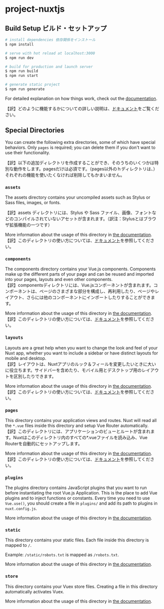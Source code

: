 # project-nuxtjs

## Build Setup ビルド・セットアップ

```bash
# install dependencies 依存関係をインストール
$ npm install

# serve with hot reload at localhost:3000
$ npm run dev

# build for production and launch server
$ npm run build
$ npm run start

# generate static project
$ npm run generate
```

For detailed explanation on how things work, check out the [documentation](https://nuxtjs.org).

【訳】どのように機能するかについての詳しい説明は、[ドキュメント](https://nuxtjs.org)をご覧ください。  

## Special Directories

You can create the following extra directories, some of which have special behaviors. Only `pages` is required; you can delete them if you don't want to use their functionality.  

【訳】以下の追加ディレクトリを作成することができ、そのうちのいくつかは特別な動作をします。pagesだけは必須です。（pages以外のｈディレクトリは、）それぞれの機能を使いたくなければ削除してもかまいません。

### `assets`

The assets directory contains your uncompiled assets such as Stylus or Sass files, images, or fonts.  

【訳】assets ディレクトリには、Stylus や Sass ファイル、画像、フォントなどのコンパイルされていないアセットが含まれます。（訳注：Stylusとはブラウザ拡張機能の一つです）

More information about the usage of this directory in [the documentation](https://nuxtjs.org/docs/2.x/directory-structure/assets).  
【訳】このディレクトリの使い方については、[ドキュメント](https://nuxtjs.org/docs/2.x/directory-structure/assets)を参照してください。

### `components`

The components directory contains your Vue.js components. Components make up the different parts of your page and can be reused and imported into your pages, layouts and even other components.  
【訳】componentsディレクトリには、Vue.jsコンポーネントが含まれます。コンポーネントは、ページのさまざまな部分を構成し、再利用したり、ページやレイアウト、さらには他のコンポーネントにインポートしたりすることができます。

More information about the usage of this directory in [the documentation](https://nuxtjs.org/docs/2.x/directory-structure/components).  
【訳】このディレクトリの使い方については、[ドキュメント](https://nuxtjs.org/docs/2.x/directory-structure/components)を参照してください。

### `layouts`

Layouts are a great help when you want to change the look and feel of your Nuxt app, whether you want to include a sidebar or have distinct layouts for mobile and desktop.  
【訳】レイアウトは、Nuxtアプリのルック＆フィールを変更したいときに大いに役立ちます。サイドバーを含めたり、モバイル用とデスクトップ用のレイアウトを区別したりできます。  

More information about the usage of this directory in [the documentation](https://nuxtjs.org/docs/2.x/directory-structure/layouts).  
【訳】このディレクトリの使い方については、[ドキュメント](https://nuxtjs.org/docs/2.x/directory-structure/layouts)を参照してください。

### `pages`

This directory contains your application views and routes. Nuxt will read all the `*.vue` files inside this directory and setup Vue Router automatically.  
【訳】このディレクトリには、アプリケーションのビューとルートが含まれます。Nuxtはこのディレクトリ内のすべての*.vueファイルを読み込み、Vue Routerを自動的にセットアップします。  

More information about the usage of this directory in [the documentation](https://nuxtjs.org/docs/2.x/get-started/routing).  
【訳】このディレクトリの使い方については、[ドキュメント](https://nuxtjs.org/docs/2.x/directory-structure/routing)を参照してください。

### `plugins`

The plugins directory contains JavaScript plugins that you want to run before instantiating the root Vue.js Application. This is the place to add Vue plugins and to inject functions or constants. Every time you need to use `Vue.use()`, you should create a file in `plugins/` and add its path to plugins in `nuxt.config.js`.

More information about the usage of this directory in [the documentation](https://nuxtjs.org/docs/2.x/directory-structure/plugins).

### `static`

This directory contains your static files. Each file inside this directory is mapped to `/`.

Example: `/static/robots.txt` is mapped as `/robots.txt`.

More information about the usage of this directory in [the documentation](https://nuxtjs.org/docs/2.x/directory-structure/static).

### `store`

This directory contains your Vuex store files. Creating a file in this directory automatically activates Vuex.

More information about the usage of this directory in [the documentation](https://nuxtjs.org/docs/2.x/directory-structure/store).
